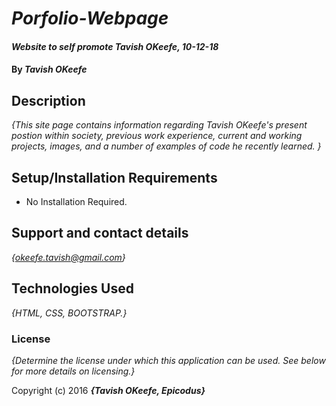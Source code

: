# _Porfolio-Webpage_

#### _Website to self promote Tavish OKeefe, 10-12-18_

#### By _**Tavish OKeefe**_

## Description

_{This site page contains information regarding Tavish OKeefe's present postion within society, previous work experience, current and working projects, images, and a number of examples of code he recently learned. }_

## Setup/Installation Requirements

* No Installation Required.

## Support and contact details

_{okeefe.tavish@gmail.com}_

## Technologies Used

_{HTML, CSS, BOOTSTRAP.}_

### License

*{Determine the license under which this application can be used.  See below for more details on licensing.}*

Copyright (c) 2016 **_{Tavish OKeefe, Epicodus}_**

